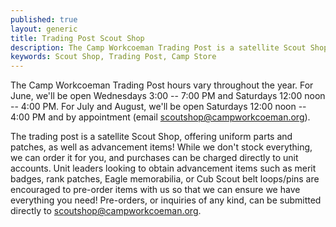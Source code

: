```yaml
---
published: true
layout: generic
title: Trading Post Scout Shop
description: The Camp Workcoeman Trading Post is a satellite Scout Shop, offering uniform parts and patches, as well as advancement items!
keywords: Scout Shop, Trading Post, Camp Store
---
```


The Camp Workcoeman Trading Post hours vary throughout the year. For June, we'll be open Wednesdays 3:00 -- 7:00 PM and Saturdays 12:00 noon -- 4:00 PM. For July and August, we'll be open Saturdays 12:00 noon -- 4:00 PM and by appointment (email [scoutshop@campworkcoeman.org](mailto:scoutshop@campworkcoeman.org)).

The trading post is a satellite Scout Shop, offering uniform parts and patches, as well as advancement items! While we don't stock everything, we can order it for you, and purchases can be charged directly to unit accounts. Unit leaders looking to obtain advancement items such as merit badges, rank patches, Eagle memorabilia, or Cub Scout belt loops/pins are encouraged to pre-order items with us so that we can ensure we have everything you need!  Pre-orders, or inquiries of any kind, can be submitted directly to [scoutshop@campworkcoeman.org](mailto:scoutshop@campworkcoeman.org).
